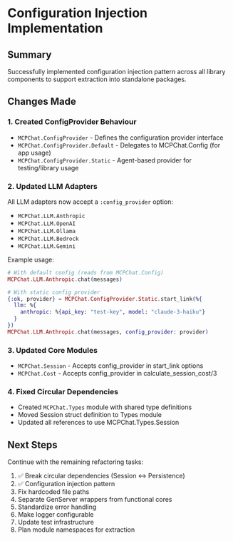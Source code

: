 # Configuration Injection Implementation

## Summary

Successfully implemented configuration injection pattern across all library components to support extraction into standalone packages.

## Changes Made

### 1. Created ConfigProvider Behaviour
- `MCPChat.ConfigProvider` - Defines the configuration provider interface
- `MCPChat.ConfigProvider.Default` - Delegates to MCPChat.Config (for app usage)
- `MCPChat.ConfigProvider.Static` - Agent-based provider for testing/library usage

### 2. Updated LLM Adapters
All LLM adapters now accept a `:config_provider` option:
- `MCPChat.LLM.Anthropic`
- `MCPChat.LLM.OpenAI`
- `MCPChat.LLM.Ollama`
- `MCPChat.LLM.Bedrock`
- `MCPChat.LLM.Gemini`

Example usage:
```elixir
# With default config (reads from MCPChat.Config)
MCPChat.LLM.Anthropic.chat(messages)

# With static config provider
{:ok, provider} = MCPChat.ConfigProvider.Static.start_link(%{
  llm: %{
    anthropic: %{api_key: "test-key", model: "claude-3-haiku"}
  }
})
MCPChat.LLM.Anthropic.chat(messages, config_provider: provider)
```

### 3. Updated Core Modules
- `MCPChat.Session` - Accepts config_provider in start_link options
- `MCPChat.Cost` - Accepts config_provider in calculate_session_cost/3

### 4. Fixed Circular Dependencies
- Created `MCPChat.Types` module with shared type definitions
- Moved Session struct definition to Types module
- Updated all references to use MCPChat.Types.Session

## Next Steps

Continue with the remaining refactoring tasks:
1. ✅ Break circular dependencies (Session ↔ Persistence)
2. ✅ Configuration injection pattern
3. Fix hardcoded file paths
4. Separate GenServer wrappers from functional cores
5. Standardize error handling
6. Make logger configurable
7. Update test infrastructure
8. Plan module namespaces for extraction
